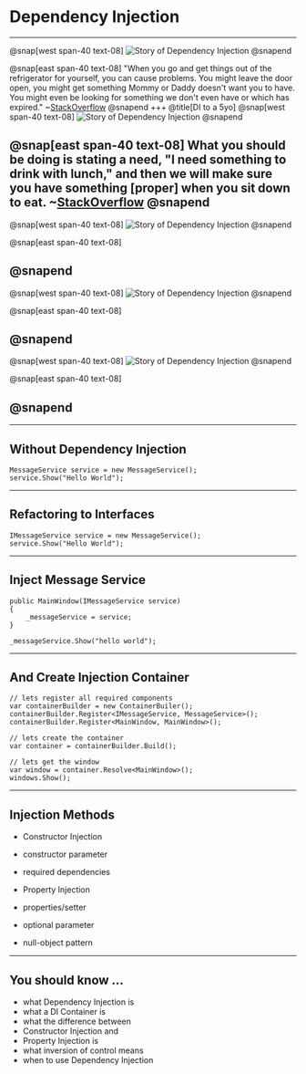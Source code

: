 # Dependency Injection
---

@snap[west span-40 text-08]
![Story of Dependency Injection](di/2019-08-06_Comic_The-Story-Of-DI_pt00.jpeg)
@snapend

@snap[east span-40 text-08]
"When you go and get things out of the refrigerator for yourself, you can cause problems. You might leave the door open, you might get something Mommy or Daddy doesn't want you to have. You might even be looking for something we don't even have or which has expired." ~[StackOverflow](http://bit.ly/1mBlD78)
@snapend
+++
@title[DI to a 5yo]
@snap[west span-40 text-08]
![Story of Dependency Injection](di/2019-08-06_Comic_The-Story-Of-DI_pt00.jpeg)
@snapend

@snap[east span-40 text-08]
What you should be doing is stating a need, "I need something to drink with lunch," and then we will make sure you have something [proper] when you sit down to eat. ~[StackOverflow](http://bit.ly/1mBlD78)
@snapend
---

@snap[west span-40 text-08]
![Story of Dependency Injection](di/2019-08-06_Comic_The-Story-Of-DI_pt01.jpeg)
@snapend

@snap[east span-40 text-08]

@snapend
---

@snap[west span-40 text-08]
![Story of Dependency Injection](di/2019-08-06_Comic_The-Story-Of-DI_pt02.jpeg)
@snapend

@snap[east span-40 text-08]

@snapend
---

@snap[west span-40 text-08]
![Story of Dependency Injection](di/2019-08-06_Comic_The-Story-Of-DI_pt03.jpeg)
@snapend

@snap[east span-40 text-08]

@snapend
---





---
## Without Dependency Injection


    MessageService service = new MessageService();
    service.Show("Hello World");

---
## Refactoring to Interfaces

    IMessageService service = new MessageService();
    service.Show("Hello World");

---
## Inject Message Service

    public MainWindow(IMessageService service)
    {
        _messageService = service;
    }

    _messageService.Show("hello world");

---
## And Create Injection Container

    // lets register all required components
    var containerBuilder = new ContainerBuiler();
    containerBuilder.Register<IMessageService, MessageService>();
    containerBuilder.Register<MainWindow, MainWindow>();
    
    // lets create the container
    var container = containerBuilder.Build();

    // lets get the window
    var window = container.Resolve<MainWindow>();
    windows.Show();

---
## Injection Methods

* Constructor Injection
 * constructor parameter
 * required dependencies

* Property Injection
 * properties/setter
 * optional parameter
 * null-object pattern

---
## You should know ...

* what Dependency Injection is
* what a DI Container is
* what the difference between 
 * Constructor Injection and 
 * Property Injection is
* what inversion of control means
* when to use Dependency Injection
